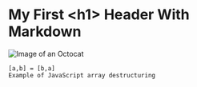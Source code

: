 # My First <h1\> Header With Markdown
![Image of an Octocat](https://octodex.github.com/images/original.png)
```
[a,b] = [b,a]
Example of JavaScript array destructuring
```
